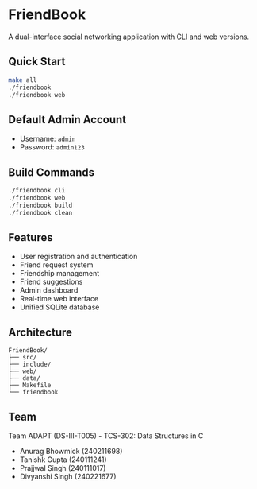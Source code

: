 # FriendBook

A dual-interface social networking application with CLI and web versions.

## Quick Start

```bash
make all
./friendbook
./friendbook web
```

## Default Admin Account

- Username: `admin`
- Password: `admin123`

## Build Commands

```bash
./friendbook cli
./friendbook web
./friendbook build
./friendbook clean
```

## Features

- User registration and authentication
- Friend request system
- Friendship management
- Friend suggestions
- Admin dashboard
- Real-time web interface
- Unified SQLite database

## Architecture

```
FriendBook/
├── src/
├── include/
├── web/
├── data/
├── Makefile
└── friendbook
```

## Team

Team ADAPT (DS-III-T005) - TCS-302: Data Structures in C

- Anurag Bhowmick (240211698)
- Tanishk Gupta (240111241)
- Prajjwal Singh (240111017)
- Divyanshi Singh (240221677)
